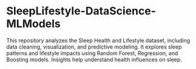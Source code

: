 # SleepLifestyle-DataScience-MLModels
This repository analyzes the Sleep Health and Lifestyle dataset, including data cleaning, visualization, and predictive modeling.
It explores sleep patterns and lifestyle impacts using Random Forest, Regression, and Boosting models. Insights help understand health influences on sleep.

